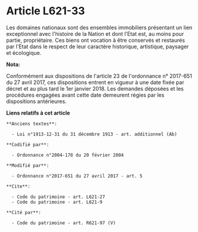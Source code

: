 # Article L621-33

Les domaines nationaux sont des ensembles immobiliers présentant un lien exceptionnel avec l'histoire de la Nation et dont
l'Etat est, au moins pour partie, propriétaire. Ces biens ont vocation à être conservés et restaurés par l'Etat dans le
respect de leur caractère historique, artistique, paysager et écologique.

**Nota:**

Conformément aux dispositions de l'article 23 de l'ordonnance n° 2017-651 du 27 avril 2017, ces dispositions entrent en
vigueur à une date fixée par décret et au plus tard le 1er janvier 2018. Les demandes déposées et les procédures engagées
avant cette date demeurent régies par les dispositions antérieures.

**Liens relatifs à cet article**

	**Anciens textes**:

	  - Loi n°1913-12-31 du 31 décembre 1913 - art. additionnel (Ab)

	**Codifié par**:

	  - Ordonnance n°2004-178 du 20 février 2004

	**Modifié par**:

	  - Ordonnance n°2017-651 du 27 avril 2017 - art. 5

	**Cite**:

	  - Code du patrimoine - art. L621-27
	  - Code du patrimoine - art. L621-9

	**Cité par**:

	  - Code du patrimoine - art. R621-97 (V)
